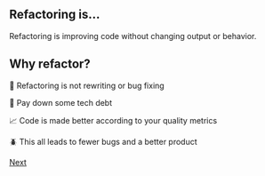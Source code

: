 ## Refactoring is...

Refactoring is improving code without changing output or behavior.

## Why refactor?

📝 Refactoring is not rewriting or bug fixing

💸 Pay down some tech debt

📈 Code is made better according to your quality metrics

🪲 This all leads to fewer bugs and a better product

[Next](main.md)